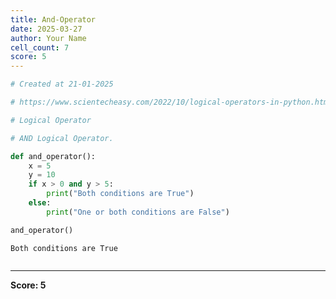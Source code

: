 ```yaml
---
title: And-Operator
date: 2025-03-27
author: Your Name
cell_count: 7
score: 5
---
```


```python
# Created at 21-01-2025
```


```python
# https://www.scientecheasy.com/2022/10/logical-operators-in-python.html/
```


```python
# Logical Operator
```


```python
# AND Logical Operator.
```


```python
def and_operator():
    x = 5
    y = 10
    if x > 0 and y > 5:
        print("Both conditions are True")
    else:
        print("One or both conditions are False")
```


```python
and_operator()
```

    Both conditions are True



```python

```


---
**Score: 5**

